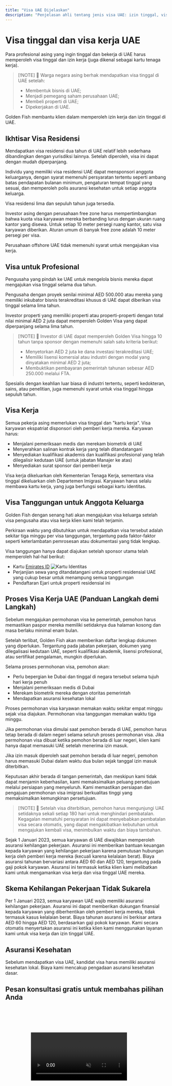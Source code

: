 ```yaml
---
title: "Visa UAE Dijelaskan"
description: "Penjelasan ahli tentang jenis visa UAE: izin tinggal, visa kerja, dan visa tanggungan. Semua yang perlu Anda ketahui tentang persyaratan dan prosesnya."
---
```


# Visa tinggal dan visa kerja UAE

Para profesional asing yang ingin tinggal dan bekerja di UAE harus memperoleh visa tinggal dan izin kerja (juga dikenal sebagai kartu tenaga kerja).

> [!NOTE] 💚 Warga negara asing berhak mendapatkan visa tinggal di UAE setelah:
>
> - Membentuk bisnis di UAE;
> - Menjadi pemegang saham perusahaan UAE;
> - Membeli properti di UAE;
> - Dipekerjakan di UAE.

Golden Fish membantu klien dalam memperoleh izin kerja dan izin tinggal di UAE.

## Ikhtisar Visa Residensi

Mendapatkan visa residensi dua tahun di UAE relatif lebih sederhana dibandingkan dengan yurisdiksi lainnya. Setelah diperoleh, visa ini dapat dengan mudah diperpanjang.

Individu yang memiliki visa residensi UAE dapat mensponsori anggota keluarganya, dengan syarat memenuhi persyaratan tertentu seperti ambang batas pendapatan bulanan minimum, pengaturan tempat tinggal yang sesuai, dan memperoleh polis asuransi kesehatan untuk setiap anggota keluarga.

Visa residensi lima dan sepuluh tahun juga tersedia.

Investor asing dengan perusahaan free zone harus mempertimbangkan bahwa kuota visa karyawan mereka berbanding lurus dengan ukuran ruang kantor yang disewa. Untuk setiap 10 meter persegi ruang kantor, satu visa karyawan diberikan. Aturan umum di banyak free zone adalah 10 meter persegi per visa.

Perusahaan offshore UAE tidak memenuhi syarat untuk mengajukan visa kerja.

## Visa untuk Profesional

Pengusaha yang pindah ke UAE untuk mengelola bisnis mereka dapat mengajukan visa tinggal selama dua tahun.

Pengusaha dengan proyek senilai minimal AED 500.000 atau mereka yang memiliki inkubator bisnis terakreditasi khusus di UAE dapat diberikan visa tinggal selama lima tahun.

Investor properti yang memiliki properti atau properti-properti dengan total nilai minimal AED 2 juta dapat memperoleh Golden Visa yang dapat diperpanjang selama lima tahun.

> [!NOTE] 💚 Investor di UAE dapat memperoleh Golden Visa hingga 10 tahun tanpa sponsor dengan memenuhi salah satu kriteria berikut:
>
> - Menyetorkan AED 2 juta ke dana investasi terakreditasi UAE;
> - Memiliki lisensi komersial atau industri dengan modal yang dinyatakan minimal AED 2 juta;
> - Membuktikan pembayaran pemerintah tahunan sebesar AED 250.000 melalui FTA.

Spesialis dengan keahlian luar biasa di industri tertentu, seperti kedokteran, sains, atau penelitian, juga memenuhi syarat untuk visa tinggal hingga sepuluh tahun.

## Visa Kerja

Semua pekerja asing memerlukan visa tinggal dan "kartu kerja". Visa karyawan ekspatriat disponsori oleh pemberi kerja mereka. Karyawan harus:

- Menjalani pemeriksaan medis dan merekam biometrik di UAE
- Menyerahkan salinan kontrak kerja yang telah ditandatangani
- Menyediakan kualifikasi akademis dan kualifikasi profesional yang telah dilegalisir kedutaan UAE (untuk jabatan Manajer ke atas)
- Menyediakan surat sponsor dari pemberi kerja

Visa kerja dikeluarkan oleh Kementerian Tenaga Kerja, sementara visa tinggal dikeluarkan oleh Departemen Imigrasi. Karyawan harus selalu membawa kartu kerja, yang juga berfungsi sebagai kartu identitas.

## Visa Tanggungan untuk Anggota Keluarga

Golden Fish dengan senang hati akan mengajukan visa keluarga setelah visa pengusaha atau visa kerja klien kami telah terjamin.

Perkiraan waktu yang dibutuhkan untuk mendapatkan visa tersebut adalah sekitar tiga minggu per visa tanggungan, tergantung pada faktor-faktor seperti keterlambatan pemrosesan atau dokumentasi yang tidak lengkap.

Visa tanggungan hanya dapat diajukan setelah sponsor utama telah memperoleh hal-hal berikut:

- Kartu [Emirates ID](https://u.ae/en/information-and-services/visa-and-emirates-id/emirates-id) ![Kartu Identitas](/img/ILONMASKID.webp)
- Perjanjian sewa yang ditandatangani untuk properti residensial UAE yang cukup besar untuk menampung semua tanggungan
- Pendaftaran Ejari untuk properti residensial ini

## Proses Visa Kerja UAE (Panduan Langkah demi Langkah)

Sebelum mengajukan permohonan visa ke pemerintah, pemohon harus memastikan paspor mereka memiliki setidaknya dua halaman kosong dan masa berlaku minimal enam bulan.

Setelah terlibat, Golden Fish akan memberikan daftar lengkap dokumen yang diperlukan. Tergantung pada jabatan pekerjaan, dokumen yang dilegalisasi kedutaan UAE, seperti kualifikasi akademik, lisensi profesional, atau sertifikat pengalaman, mungkin diperlukan.

Selama proses permohonan visa, pemohon akan:

- Perlu bepergian ke Dubai dan tinggal di negara tersebut selama tujuh hari kerja penuh
- Menjalani pemeriksaan medis di Dubai
- Merekam biometrik mereka dengan otoritas pemerintah
- Mendapatkan asuransi kesehatan lokal

Proses permohonan visa karyawan memakan waktu sekitar empat minggu sejak visa diajukan. Permohonan visa tanggungan memakan waktu tiga minggu.

Jika permohonan visa dimulai saat pemohon berada di UAE, pemohon harus tetap berada di dalam negeri selama seluruh proses permohonan visa. Jika permohonan visa dibuat ketika pemohon berada di luar negeri, klien kami hanya dapat memasuki UAE setelah menerima izin masuk.

Jika izin masuk diperoleh saat pemohon berada di luar negeri, pemohon harus memasuki Dubai dalam waktu dua bulan sejak tanggal izin masuk diterbitkan.

Keputusan akhir berada di tangan pemerintah, dan meskipun kami tidak dapat menjamin keberhasilan, kami memaksimalkan peluang persetujuan melalui persiapan yang menyeluruh. Kami memastikan persiapan dan pengajuan permohonan visa imigrasi berkualitas tinggi yang memaksimalkan kemungkinan persetujuan.

> [!NOTE] 💚 Setelah visa diterbitkan, pemohon harus mengunjungi UAE setidaknya sekali setiap 180 hari untuk menghindari pembatalan.
> Kegagalan mematuhi persyaratan ini dapat menyebabkan pembatalan visa secara otomatis, yang dapat mengakibatkan kebutuhan untuk mengajukan kembali visa, menimbulkan waktu dan biaya tambahan.

Sejak 1 Januari 2023, semua karyawan di UAE diwajibkan memperoleh asuransi kehilangan pekerjaan. Asuransi ini memberikan bantuan keuangan kepada karyawan yang kehilangan pekerjaan karena pemutusan hubungan kerja oleh pemberi kerja mereka (kecuali karena kelalaian berat). Biaya asuransi tahunan bervariasi antara AED 60 dan AED 120, tergantung pada gaji pokok karyawan. Asuransi ini termasuk ketika klien kami melibatkan kami untuk mengamankan visa kerja dan visa tinggal UAE mereka.

## Skema Kehilangan Pekerjaan Tidak Sukarela

Per 1 Januari 2023, semua karyawan UAE wajib memiliki asuransi kehilangan pekerjaan. Asuransi ini dapat memberikan dukungan finansial kepada karyawan yang diberhentikan oleh pemberi kerja mereka, tidak termasuk kasus kelalaian berat. Biaya tahunan asuransi ini berkisar antara AED 60 hingga AED 120, berdasarkan gaji pokok karyawan. Kami secara otomatis menyertakan asuransi ini ketika klien kami menggunakan layanan kami untuk visa kerja dan izin tinggal UAE.

## Asuransi Kesehatan

Sebelum mendapatkan visa UAE, kandidat visa harus memiliki asuransi kesehatan lokal. Biaya kami mencakup pengadaan asuransi kesehatan dasar.

## Pesan konsultasi gratis untuk membahas pilihan Anda

<video  autoplay muted playsinline style="padding: 80px" >
  <source src="/video/iStock-2185914135.mp4" type="video/mp4">
</video>

<ContactFormModal formName="Employment Visa [guide]" buttonText="Dapatkan konsultasi gratis" :services="[
    '💼 Employment Visa + Labor Card',
    '👨‍💼 Entrepreneur Visa (2-tahun)',
    '🏢 Free Zone Company Visa',
    '👨‍👩‍👧‍👦 Visa Tanggungan Keluarga',
    '💳 Aplikasi Emirates ID',
    '💵 Gaji bulanan di atas AED 30K',
    '💰 Kelayakan Golden Visa',
    '❓ Layanan Visa Lainnya',
    ]"/>